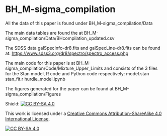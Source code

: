 # BH_M-sigma_compilation

All the data of this paper is found under BH_M-sigma_compilation/Data

The main data tables are found the at BH_M-sigma_compilation/Data/BHcompilation_updated.csv

The SDSS data galSpecInfo-dr8.fits and galSpecLine-dr8.fits can be found at: https://www.sdss3.org/dr8/spectro/spectro_access.php

The main code for this paper is at BH_M-sigma_compilation/Code/Mixture_Upper_Limits and consists of the 3 files for the Stan model, R code and Python code respectively: model.stan stan_fit.r hurdle_model.ipynb

The figures generated for the paper can be found at BH_M-sigma_compilation/Figures


Shield: [![CC BY-SA 4.0][cc-by-sa-shield]][cc-by-sa]

This work is licensed under a
[Creative Commons Attribution-ShareAlike 4.0 International License][cc-by-sa].

[![CC BY-SA 4.0][cc-by-sa-image]][cc-by-sa]

[cc-by-sa]: http://creativecommons.org/licenses/by-sa/4.0/
[cc-by-sa-image]: https://licensebuttons.net/l/by-sa/4.0/88x31.png
[cc-by-sa-shield]: https://img.shields.io/badge/License-CC%20BY--SA%204.0-lightgrey.svg

